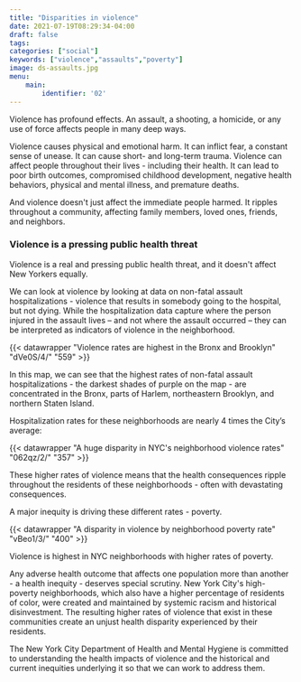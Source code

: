 ```yaml
---
title: "Disparities in violence"
date: 2021-07-19T08:29:34-04:00
draft: false
tags: 
categories: ["social"]
keywords: ["violence","assaults","poverty"]
image: ds-assaults.jpg
menu:
    main:
        identifier: '02'
---
```


Violence has profound effects. An assault, a shooting, a homicide, or any use of force affects people in many deep ways.

Violence causes physical and emotional harm. It can inflict fear, a constant sense of unease. It can cause short- and long-term trauma. Violence can affect people throughout their lives - including their health. It can lead to poor birth outcomes, compromised childhood development, negative health behaviors, physical and mental illness, and premature deaths.

And violence doesn't just affect the immediate people harmed. It ripples throughout a community, affecting family members, loved ones, friends, and neighbors.

### Violence is a pressing public health threat
Violence is a real and pressing public health threat, and it doesn't affect New Yorkers equally.

We can look at violence by looking at data on non-fatal assault hospitalizations - violence that results in somebody going to the hospital, but not dying. While the hospitalization data capture where the person injured in the assault lives – and not where the assault occurred – they can be interpreted as indicators of violence in the neighborhood.

{{< datawrapper "Violence rates are highest in the Bronx and Brooklyn" "dVe0S/4/" "559" >}}


In this map, we can see that the highest rates of non-fatal assault hospitalizations - the darkest shades of purple on the map - are concentrated in the Bronx, parts of Harlem, northeastern Brooklyn, and northern Staten Island.

Hospitalization rates for these neighborhoods are nearly 4 times the City’s average:

{{< datawrapper "A huge disparity in NYC's neighborhood violence rates" "062qz/2/" "357" >}}


These higher rates of violence means that the health consequences ripple throughout the residents of these neighborhoods - often with devastating consequences.

A major inequity is driving these different rates - poverty.

{{< datawrapper "A disparity in violence by neighborhood poverty rate" "vBeo1/3/" "400" >}}

Violence is highest in NYC neighborhoods with higher rates of poverty.

Any adverse health outcome that affects one population more than another - a health inequity - deserves special scrutiny. New York City's high-poverty neighborhoods, which also have a higher percentage of residents of color, were created and maintained by systemic racism and historical disinvestment. The resulting higher rates of violence that exist in these communities create an unjust health disparity experienced by their residents.

The New York City Department of Health and Mental Hygiene is committed to understanding the health impacts of violence and the historical and current inequities underlying it so that we can work to address them.